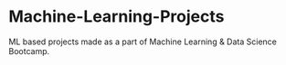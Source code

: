 # Machine-Learning-Projects
ML based projects made as a part of Machine Learning &amp; Data Science Bootcamp.
